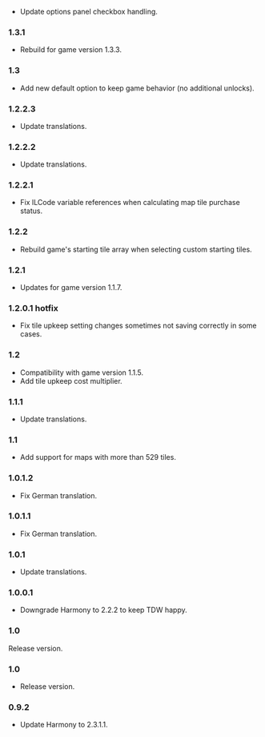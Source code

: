 - Update options panel checkbox handling.

### 1.3.1
- Rebuild for game version 1.3.3.

### 1.3
- Add new default option to keep game behavior (no additional unlocks).

### 1.2.2.3
- Update translations.

### 1.2.2.2
- Update translations.

### 1.2.2.1
- Fix ILCode variable references when calculating map tile purchase status.

### 1.2.2
- Rebuild game's starting tile array when selecting custom starting tiles.

### 1.2.1
- Updates for game version 1.1.7.

### 1.2.0.1 hotfix
- Fix tile upkeep setting changes sometimes not saving correctly in some cases.

### 1.2
- Compatibility with game version 1.1.5.
- Add tile upkeep cost multiplier.

### 1.1.1
- Update translations.

### 1.1
- Add support for maps with more than 529 tiles.

### 1.0.1.2
- Fix German translation.

### 1.0.1.1
- Fix German translation.

### 1.0.1
- Update translations.

### 1.0.0.1
- Downgrade Harmony to 2.2.2 to keep TDW happy.

### 1.0
Release version.

### 1.0
- Release version.

### 0.9.2
- Update Harmony to 2.3.1.1.